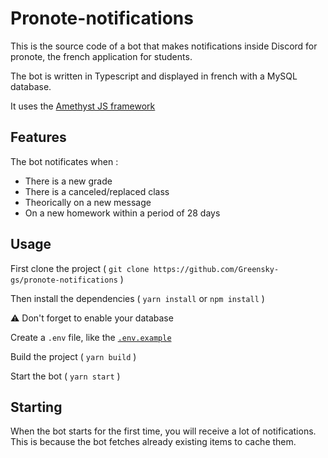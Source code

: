 
# Pronote-notifications

This is the source code of a bot that makes notifications inside Discord for pronote, the french application for students.

The bot is written in Typescript and displayed in french with a MySQL database.

It uses the [Amethyst JS framework](https://npmjs.org/package/amethystjs)

## Features

The bot notificates when :

* There is a new grade
* There is a canceled/replaced class
* Theorically on a new message
* On a new homework within a period of 28 days

## Usage

First clone the project ( `git clone https://github.com/Greensky-gs/pronote-notifications` )

Then install the dependencies ( `yarn install` or `npm install` )

⚠️ Don't forget to enable your database

Create a `.env` file, like the [`.env.example`](./.env.example)

Build the project ( `yarn build` )

Start the bot ( `yarn start` )

## Starting

When the bot starts for the first time, you will receive a lot of notifications. This is because the bot fetches already existing items to cache them.
